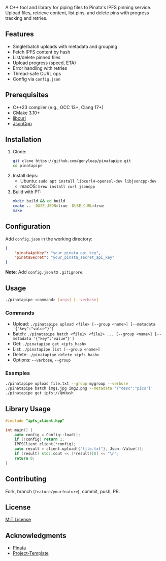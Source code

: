 A C++ tool and library for piping files to Pinata's IPFS pinning service. Upload files, retrieve content, list pins, and delete pins with progress tracking and retries.

## Features

- Single/batch uploads with metadata and grouping
- Fetch IPFS content by hash
- List/delete pinned files
- Upload progress (speed, ETA)
- Error handling with retries
- Thread-safe CURL ops
- Config via `config.json`

## Prerequisites

- C++23 compiler (e.g., GCC 13+, Clang 17+)
- CMake 3.10+
- [libcurl](https://curl.se/libcurl/)
- [JsonCpp](https://github.com/open-source-parsers/jsoncpp)

## Installation

1. Clone:
   ```bash
   git clone https://github.com/genyleap/pinatapipe.git
   cd pinatapipe
   ```
2. Install deps:
   - Ubuntu: `sudo apt install libcurl4-openssl-dev libjsoncpp-dev`
   - macOS: `brew install curl jsoncpp`
3. Build with PT:
   ```bash
   mkdir build && cd build
   cmake .. -DUSE_JSON=true -DUSE_CURL=true
   make
   ```

## Configuration

Add `config.json` in the working directory:
```json
{
    "pinataApiKey": "your_pinata_api_key",
    "pinataSecret": "your_pinata_secret_api_key"
}
```

**Note**: Add `config.json` to `.gitignore`.

## Usage

```bash
./pinatapipe <command> [args] [--verbose]
```

### Commands

- Upload: `./pinatapipe upload <file> [--group <name>] [--metadata '{"key":"value"}']`
- Batch: `./pinatapipe batch <file1> <file2> ... [--group <name>] [--metadata '{"key":"value"}']`
- Get: `./pinatapipe get <ipfs_hash>`
- List: `./pinatapipe list [--group <name>]`
- Delete: `./pinatapipe delete <ipfs_hash>`
- Options: `--verbose`, `--group`

### Examples

```bash
./pinatapipe upload file.txt --group mygroup --verbose
./pinatapipe batch img1.jpg img2.png --metadata '{"desc":"pics"}'
./pinatapipe get ipfs://QmHash
```

## Library Usage

```cpp
#include "ipfs_client.hpp"

int main() {
    auto config = Config::load();
    if (!config) return 1;
    IPFSClient client(*config);
    auto result = client.upload({"file.txt"}, Json::Value());
    if (result) std::cout << (*result)[0] << "\n";
    return 0;
}
```

## Contributing

Fork, branch (`feature/yourfeature`), commit, push, PR.

## License

[MIT License](LICENSE)

## Acknowledgments

- [Pinata](https://pinata.cloud/)
- [Project-Template](https://github.com/genyleap/Project-Template)
```
